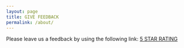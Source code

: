```yaml
---
layout: page
title: GIVE FEEDBACK
permalink: /about/
---
```


Please leave us a feedback by using the following link: [5 STAR RATING](https://eur05.safelinks.protection.outlook.com/?url=https%3A%2F%2Fapplication-rating.e.corpintra.net%2Frating%2Frate.php%3Fapp%3D200A7136-DF0F-4AD7-808A-01797B6B780A&data=04%7C01%7CSoleyman.Fazeli%40p3-group.com%7C160fc990a1e54c770a2b08d9db6528b6%7C38ea53fb91174764adc631f828910b30%7C0%7C0%7C637782049798467943%7CUnknown%7CTWFpbGZsb3d8eyJWIjoiMC4wLjAwMDAiLCJQIjoiV2luMzIiLCJBTiI6Ik1haWwiLCJXVCI6Mn0%3D%7C3000&sdata=Zawko4VAiqcFpIsCTt8EBusBsvUyzZzIvJ%2FUK%2Fip9yo%3D&reserved=0)
